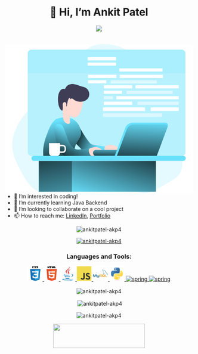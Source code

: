 <h1 align="center">👋 Hi, I’m Ankit Patel</h1>
<p align="center">
<img src="https://readme-typing-svg.herokuapp.com?size=26&duration=2500&lines=Software+Engineer;backend+developer;fullstack+developer" > 
</p>


</br> 

<img  width="100%" height="400PX" align="right" src="https://github.com/ankitpatel-akp4/ankitpatel-akp4.github.io/blob/main/web_developer.svg" height="175px"/>


- 👀 I’m interested in coding!
- 🌱 I’m currently learning Java Backend
- 💞️ I’m looking to collaborate on a cool project
- 📫 How to reach me: [LinkedIn](https://www.linkedin.com/in/ankitpatel-akp4), [Portfolio](https://ankitpatel-akp4.github.io/)


<p align="center"> <img src="https://komarev.com/ghpvc/?username=ankitpatel-akp4&label=Profile%20views&color=0e75b6&style=flat" alt="ankitpatel-akp4" /> </p>

<p align="center"> <a href="https://github.com/ryo-ma/github-profile-trophy"><img src="https://github-profile-trophy.vercel.app/?username=ankitpatel-akp4" alt="ankitpatel-akp4" /></a> </p>


<p align="center">
</p>

<h3 align="center">Languages and Tools:</h3>
<p align="center"> <a href="https://www.w3schools.com/css/" target="_blank" rel="noreferrer"> <img src="https://raw.githubusercontent.com/devicons/devicon/master/icons/css3/css3-original-wordmark.svg" alt="css3" width="40" height="40"/> </a> <a href="https://www.w3.org/html/" target="_blank" rel="noreferrer"> <img src="https://raw.githubusercontent.com/devicons/devicon/master/icons/html5/html5-original-wordmark.svg" alt="html5" width="40" height="40"/> </a> <a href="https://www.java.com" target="_blank" rel="noreferrer"> <img src="https://raw.githubusercontent.com/devicons/devicon/master/icons/java/java-original.svg" alt="java" width="40" height="40"/> </a> <a href="https://developer.mozilla.org/en-US/docs/Web/JavaScript" target="_blank" rel="noreferrer"> <img src="https://raw.githubusercontent.com/devicons/devicon/master/icons/javascript/javascript-original.svg" alt="javascript" width="40" height="40"/> </a> <a href="https://www.mysql.com/" target="_blank" rel="noreferrer"> <img src="https://raw.githubusercontent.com/devicons/devicon/master/icons/mysql/mysql-original-wordmark.svg" alt="mysql" width="40" height="40"/> </a> <a href="https://www.python.org" target="_blank" rel="noreferrer"> <img src="https://raw.githubusercontent.com/devicons/devicon/master/icons/python/python-original.svg" alt="python" width="40" height="40"/> </a> <a href="https://spring.io/" target="_blank" rel="noreferrer"> <img src="https://www.vectorlogo.zone/logos/springio/springio-icon.svg" alt="spring" width="40" height="40"/> </a> 
<a href="https://spring.io/" target="_blank" rel="noreferrer"> <img src="https://www.javatpoint.com/images/hibernate/hibernate2.png" alt="spring" width="40" height="40"/> </a></p>


<!--   <h2> 📊 Github Stats ....</h2>
<p align="center">
<img src="http://github-profile-summary-cards.vercel.app/api/cards/profile-details?username=ankitpatel-akp4&theme=solarized_dark">
<img src="http://github-profile-summary-cards.vercel.app/api/cards/repos-per-language?username=ankitpatel-akp4&theme=solarized_dark">
<img src="http://github-profile-summary-cards.vercel.app/api/cards/most-commit-language?username=ankitpatel-akp4&theme=solarized_dark">
<img src="http://github-profile-summary-cards.vercel.app/api/cards/stats?username=ankitpatel-akp4&theme=solarized_dark">
<img src="http://github-profile-summary-cards.vercel.app/api/cards/productive-time?username=ankitpatel-akp4&theme=solarized_dark&utcOffset=8">
	
</p>  -->

<!-- 
## 📊 My Github Stats

<p align="left" style="margin-right:0px;padding-right:0px">
<img src="https://github-readme-stats.vercel.app/api?username=ankitpatel-akp4&theme=algolia">
<img alt="streak stats" src="https://github-readme-streak-stats.herokuapp.com/?user=ankitpatel-akp4&theme=algolia" />
</p> -->


<p align="center"><img align="center" src="https://github-readme-stats.vercel.app/api/top-langs?username=ankitpatel-akp4&show_icons=true&locale=en&layout=compact" alt="ankitpatel-akp4" /></p>


<p align="center">&nbsp;<img align="center" src="https://github-readme-stats.vercel.app/api?username=ankitpatel-akp4&show_icons=true&locale=en" alt="ankitpatel-akp4" /></p>

<p align="center"><img align="center" src="https://github-readme-streak-stats.herokuapp.com/?user=ankitpatel-akp4&" alt="ankitpatel-akp4" /></p>


<!---
ankitpatel-akp4/ankitpatel-akp4 is a ✨ special ✨ repository because its `README.md` (this file) appears on your GitHub profile.
You can click the Preview link to take a look at your changes.
--->

 
 

<p align="center">
  <img src="https://media.giphy.com/media/jpVnC65DmYeyRL4LHS/giphy.gif" width="70%" height="65px">
</p>	
 
<br>
